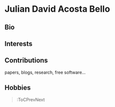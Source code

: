 # Julian David Acosta Bello

## Bio

## Interests

## Contributions

papers, blogs, research, free software...

## Hobbies


> :ToCPrevNext